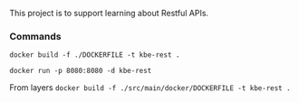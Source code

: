 This project is to support learning about Restful APIs. 

### Commands
``` docker build -f ./DOCKERFILE -t kbe-rest . ```

``` docker run -p 8080:8080 -d kbe-rest ```

From layers
``` docker build -f ./src/main/docker/DOCKERFILE -t kbe-rest . ```
